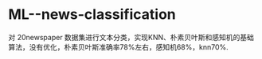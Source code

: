 # ML--news-classification
对 20newspaper 数据集进行文本分类，实现KNN、朴素贝叶斯和感知机的基础算法，没有优化，朴素贝叶斯准确率78%左右，感知机68%，knn70%.
